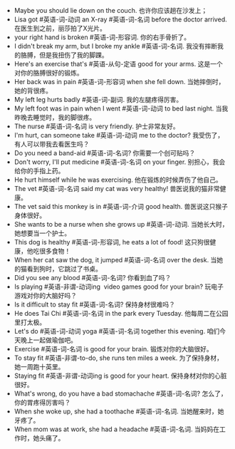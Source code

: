 - Maybe you should lie down on the couch. 也许你应该趟在沙发上；
- Lisa got #英语-词-动词 an X-ray #英语-词-名词 before the doctor arrived. 在医生到之前，丽莎拍了X光片。
- your right hand is broken #英语-词-形容词. 你的右手骨折了。
- I didn't break my arm, but I broke my ankle #英语-词-名词.   我没有摔断我的胳膊，但是我扭伤了我的脚踝。
- Here's an exercise that's #英语-从句-定语 good for your arms. 这是一个对你的胳膊很好的锻炼。
- Her back was in pain #英语-词-形容词 when she fell down. 当她摔倒时，她的背很疼。
- My left leg hurts badly #英语-词-副词. 我的左腿疼得厉害。
- My left foot was in pain when I went #英语-词-动词 to bed last night. 当我昨晚去睡觉时，我的脚很疼。
- The nurse #英语-词-名词 is very friendly. 护士非常友好。
- I'm hurt, can someone take #英语-词-动词 me to the doctor? 我受伤了，有人可以带我去看医生吗？
- Do you need a band-aid #英语-词-名词? 你需要一个创可贴吗？
- Don't worry, I'll put medicine #英语-词-名词 on your finger. 别担心，我会给你的手指上药。
- He hurt himself while he was exercising. 他在锻炼的时候弄伤了他自己。
- The vet #英语-词-名词 said my cat was very healthy! 兽医说我的猫非常健康。
- The vet said this monkey is in #英语-词-介词 good health. 兽医说这只猴子身体很好。
- She wants to be a nurse when she grows up #英语-词-动词. 当她长大时，她想要当一个护士。
- This dog is healthy #英语-词-形容词, he eats a lot of food!  这只狗很健康，他吃很多食物！
- When her cat saw the dog, it jumped #英语-词-名词 over the desk. 当她的猫看到狗时，它跳过了书桌。
- Did you see any blood #英语-词-名词? 你看到血了吗？
- Is playing #英语-非谓-动词ing  video games good for your brain?  玩电子游戏对你的大脑好吗？
- Is it difficult to stay fit #英语-词-名词? 保持身材很难吗？
- He does Tai Chi #英语-词-名词 in the park every Tuesday. 他每周二在公园里打太极。
- Let's do #英语-词-动词 yoga #英语-词-名词 together this evening. 咱们今天晚上一起做瑜伽吧。
- Exercise #英语-词-名词 is good for your brain. 锻炼对你的大脑很好。
- To stay fit #英语-非谓-to-do, she runs ten miles a week. 为了保持身材，她一周跑十英里。
- Staying fit #英语-非谓-动词ing is good for your heart.  保持身材对你的心脏很好。
- What's wrong, do you have a bad stomachache #英语-词-名词? 怎么了，你的胃疼得厉害吗？
- When she woke up, she had a toothache #英语-词-名词. 当她醒来时，她牙疼了。
- When mom was at work, she had a headache #英语-词-名词. 当妈妈在工作时，她头痛了。